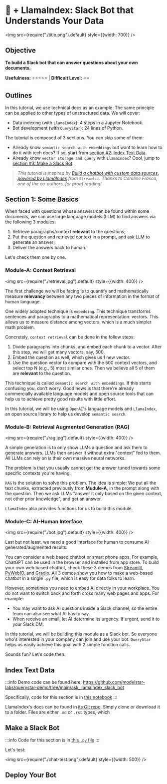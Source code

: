 # 🌟 + LlamaIndex: Slack Bot that Understands Your Data

<img src={require("./title.png").default} style={{width: 700}} />

## Objective
**To build a Slack bot that can answer questions about your own documents.**

**Usefulness:** ⭐⭐⭐⭐⭐ | **Difficult Level:** ⭐⭐

## Outlines
In this tutorial, we use technical docs as an example. The same principle can be applied to other types of unstructured data. 
We will cover:
- Data indexing (with `LlamaIndex`): 4 steps in a Jupyter Notebook.
- Bot development (with `QueryStar`): 24 lines of Python.

The tutorial is composed of 3 sections. You can skip some of them:
- Already know `semantic search with embeddings` but want to learn how to do it with tech docs? If so, start from [section #2: Index Text Data](#index-text-data). 
- Already know `vector storage and query` with `LlamaIndex`? Cool, jump to [section #3: Make a Slack Bot](#make-a-slack-bot).


> *This tutorial is inspired by [Build a chatbot with custom data sources, powered by LlamaIndex](https://blog.streamlit.io/build-a-chatbot-with-custom-data-sources-powered-by-llamaindex/) from `Streamlit`. Thanks to Caroline Frasca, one of the co-authors, for proof reading!*

## Section 1: Some Basics
When faced with questions whose answers can be found within some documents, we can use large language models (LLM) to find answers via the following 3 modules:
1. Retrieve paragraphs/context **relevant** to the questions;
2. Put the question and retrieved context in a prompt, and ask LLM to generate an answer;
3. Deliver the answers back to human.

Let's check them one by one.

### Module-A: Context Retrieval

<img src={require("./retrieval.jpg").default} style={{width: 400}} />

The first challenge we will be facing is to quantify and mathematically measure **relevancy** between any two pieces of information in the format of human language.

One widely adopted technique is `embedding`. This technique transforms sentences and paragraphs to a mathematical representation: vectors. This allows us to measure distance among vectors, which is a much simpler math problem.

<!-- A key metrics we should pay attention to is `accuracy of embedding`: how well the embedding representation captures the essential information. There're many important factors:
- Language model performance. 
- Length of the paragraphs to be embedded.
- Text quality and cleanness.
- ... -->

Concretely, `context retrieval` can be done in the follow steps:
1. Divide paragraphs into chunks, and embed each chunk to a vector. After this step, we will get many vectors, say, 500.
2. Embed the question as well, which gives us 1 new vector.
3. Use the question vector to compare with the 500 context vectors, and select top N (e.g., 5) most similar ones. Then we believe all 5 of them are **relevant** to the question.

This technique is called `semantic search with embeddings`. If this starts confusing you, don't worry. Good news is that there're already commercially available language models and open source tools that can help us to achieve pretty good results with little effort. 

In this tutorial, we will be using `OpenAI`'s language models and `LlamaIndex`, an open source library to help us develop `semantic search`.

### Module-B: Retrieval Augmented Generation (RAG)
<img src={require("./rag.jpg").default} style={{width: 400}} />

A simple generation is to only show LLMs a question and ask them to generate answers. LLMs then answer it without extra "context" fed to them. All LLMs can rely on is their own massive neural networks.

The problem is that you usually cannot get the answer tuned towards some specific contexts you're having.

`RAG` is the solution to solve this problem. The idea is simple: We put all the text chunks, extracted previously from **Mudule-A**, in the prompt along with the question. Then we ask LLMs "answer it only based on the given context, not other prior knowledge", and get an answer. 

`LlamaIndex` also provides functions for us to build this module.


### Module-C: AI-Human Interface
<img src={require("./bot.jpg").default} style={{width: 400}} />

Last but not least, we need a good interface for human to consume AI-generated/augmented results. 

You can consider a web based chatbot or smart phone apps. For example, ChatGPT can be used in the browser and installed from app store. To build your own web based chatbot, check these 3 demos from [Streamlit](https://www.youtube.com/watch?v=4sPnOqeUDmk&t=23s), [PyWebIO](https://pywebio-demos.pywebio.online/chatgpt), and [Gradio](https://www.gradio.app/guides/creating-a-custom-chatbot-with-blocks). All 3 demos show you how to make a web-based chatbot in a single `.py` file, which is easy for data folks to learn.

However, sometimes you need to embed AI directly in your workplace. You do not want to switch back and forth cross many web pages and apps. For example:
- You may want to ask AI questions inside a Slack channel, so the entire team can also see what AI has to say.
- When receive an email, let AI determine its urgency. If urgent, send it to your Slack DM.

In this tutorial, we will be building this module as a Slack bot. So everyone who's interested in your company can join and use your bot. `QueryStar` helps us easily achieve this goal with 2 simple function calls.

Sounds fun? Let's code then.

## Index Text Data
:::info
Demo code can be found here: https://github.com/modelstar-labs/querystar-demo/tree/main/ask_llamaindex_slack_bot 

Specifically, code for this section is in [this notebook](https://github.com/modelstar-labs/querystar-demo/blob/main/ask_llamaindex_slack_bot/cleaning_and_indexing.ipynb)
:::

LlamaIndex's docs can be found in [its Git repo](https://github.com/jerryjliu/llama_index/tree/main/docs). Simply clone or download it to a folder. Files are either `.md` or `.rst` types, which

## Make a Slack Bot
:::info
Code for this section is in [this `.py` file](https://github.com/modelstar-labs/querystar-demo/blob/main/ask_llamaindex_slack_bot/app.py)
:::

Let's test:

<img src={require("./chat-test.png").default} style={{width: 500}} />

## Deploy Your Bot
